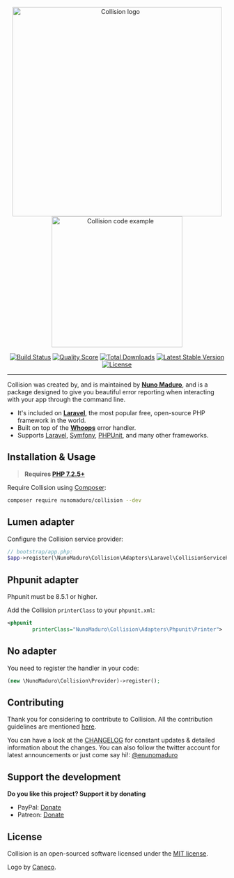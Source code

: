 <p align="center">
    <img src="https://raw.githubusercontent.com/nunomaduro/collision/stable/docs/logo.png" alt="Collision logo" width="480">
    <br>
    <img src="https://raw.githubusercontent.com/nunomaduro/collision/stable/docs/example.png" alt="Collision code example" height="300">
</p>

<p align="center">
  <a href="https://travis-ci.org/nunomaduro/collision"><img src="https://img.shields.io/travis/nunomaduro/collision/stable.svg" alt="Build Status"></img></a>
  <a href="https://scrutinizer-ci.com/g/nunomaduro/collision"><img src="https://img.shields.io/scrutinizer/g/nunomaduro/collision.svg" alt="Quality Score"></img></a>
  <a href="https://packagist.org/packages/nunomaduro/collision"><img src="https://poser.pugx.org/nunomaduro/collision/d/total.svg" alt="Total Downloads"></a>
  <a href="https://packagist.org/packages/nunomaduro/collision"><img src="https://poser.pugx.org/nunomaduro/collision/v/stable.svg" alt="Latest Stable Version"></a>
  <a href="https://packagist.org/packages/nunomaduro/collision"><img src="https://poser.pugx.org/nunomaduro/collision/license.svg" alt="License"></a>
</p>

---

Collision was created by, and is maintained by **[Nuno Maduro](https://github.com/nunomaduro)**, and is a package designed to give you beautiful error reporting when interacting with your app through the command line.

* It's included on **[Laravel](https://laravel.com)**, the most popular free, open-source PHP framework in the world.
* Built on top of the **[Whoops](https://github.com/filp/whoops)** error handler.
* Supports [Laravel](https://github.com/laravel/laravel), [Symfony](https://symfony.com), [PHPUnit](https://github.com/sebastianbergmann/phpunit), and many other frameworks.

## Installation & Usage

> **Requires [PHP 7.2.5+](https://php.net/releases/)**

Require Collision using [Composer](https://getcomposer.org):

```bash
composer require nunomaduro/collision --dev
```

## Lumen adapter

Configure the Collision service provider:
```php
// bootstrap/app.php:
$app->register(\NunoMaduro\Collision\Adapters\Laravel\CollisionServiceProvider::class);
```

## Phpunit adapter

Phpunit must be 8.5.1 or higher.

Add the Collision `printerClass` to your `phpunit.xml`:

```xml
<phpunit
        printerClass="NunoMaduro\Collision\Adapters\Phpunit\Printer">
```

## No adapter

You need to register the handler in your code:

```php
(new \NunoMaduro\Collision\Provider)->register();
```

## Contributing

Thank you for considering to contribute to Collision. All the contribution guidelines are mentioned [here](CONTRIBUTING.md).

You can have a look at the [CHANGELOG](CHANGELOG.md) for constant updates & detailed information about the changes. You can also follow the twitter account for latest announcements or just come say hi!: [@enunomaduro](https://twitter.com/enunomaduro)

## Support the development
**Do you like this project? Support it by donating**

- PayPal: [Donate](https://www.paypal.com/cgi-bin/webscr?cmd=_s-xclick&hosted_button_id=66BYDWAT92N6L)
- Patreon: [Donate](https://www.patreon.com/nunomaduro)

## License

Collision is an open-sourced software licensed under the [MIT license](LICENSE.md).

Logo by [Caneco](https://twitter.com/caneco).

